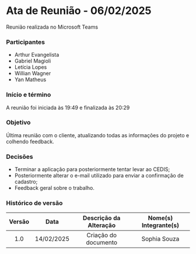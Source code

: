 # Ata de Reunião - 06/02/2025

Reunião realizada no Microsoft Teams

### Participantes
- Arthur Evangelista
- Gabriel Magioli
- Letícia Lopes
- Willian Wagner
- Yan Matheus

### Início e término
A reunião foi iniciada às 19:49 e finalizada às 20:29

### Objetivo
Última reunião com o cliente, atualizando todas as informações do projeto e colhendo feedback.

### Decisões
- Terminar a aplicação para posteriormente tentar levar ao CEDIS;
- Posteriormente alterar o e-mail utilizado para enviar a confirmação de cadastro;
- Feedback geral sobre o trabalho.

### Histórico de versão

| Versão |    Data    | Descrição da Alteração | Nome(s) Integrante(s) |
| :----: | :--------: | :--------------------: | :-------------------: |
|  1.0   | 14/02/2025 |  Criação do documento  |      Sophia Souza     |